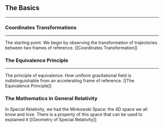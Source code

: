 
## The Basics
---
### Coordinates Transformations
---
The starting point. We begin by observing the transformation of trajectories between two frames of reference.
[[Coordinates Transformation]]

### The Equivalence Principle
---
The principle of equivalence. How uniform gravitational field is indistinguishable from an accelerating frame of reference.
[[The Equivalence Principle]]

### The Mathematics in General Relativity
In Special Relativity, we had the Minkowski Space: the 4D space we all know and love. There is a property of this space that can be used to explained it
[[Geometry of Special Relativity]]